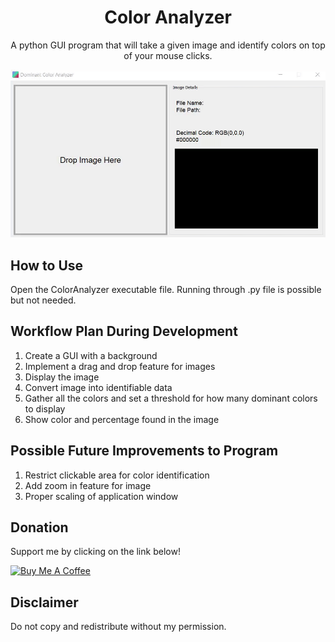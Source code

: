 <h1 align="center">Color Analyzer</h1>
<p align="center">A python GUI program that will take a given image and identify colors on top of your mouse clicks.</p>

![Dominant Color Analyzer](demo.gif)

## How to Use
Open the ColorAnalyzer executable file. Running through .py file is possible but not needed.

## Workflow Plan During Development
1. Create a GUI with a background
2. Implement a drag and drop feature for images
3. Display the image
4. Convert image into identifiable data
5. Gather all the colors and set a threshold for how many dominant colors to display
6. Show color and percentage found in the image

## Possible Future Improvements to Program
1. Restrict clickable area for color identification
2. Add zoom in feature for image
3. Proper scaling of application window

## Donation
Support me by clicking on the link below!

<a href="https://www.buymeacoffee.com/origami" target="_blank"><img src="https://cdn.buymeacoffee.com/buttons/default-black.png" alt="Buy Me A Coffee" style="height: 51px !important;width: 217px !important;" ></a>

## Disclaimer
Do not copy and redistribute without my permission.
